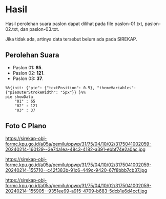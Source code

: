 # Hasil

Hasil perolehan suara paslon dapat dilihat pada file paslon-01.txt, paslon-02.txt, dan paslon-03.txt.

Jika tidak ada, artinya data tersebut belum ada pada SIREKAP.

## Perolehan Suara

 * Paslon 01: **65**.
 * Paslon 02: **121**.
 * Paslon 03: **37**.

```mermaid
%%{init: {"pie": {"textPosition": 0.5}, "themeVariables": {"pieOuterStrokeWidth": "5px"}} }%%
pie showData
    "01" : 65
    "02" : 121
    "03" : 37
```
## Foto C Plano

https://sirekap-obj-formc.kpu.go.id/a05a/pemilu/ppwp/31/75/04/10/02/3175041002059-20240214-160129--3e74a1ea-48c3-4182-a391-ebbf74e2a0ac.jpg

https://sirekap-obj-formc.kpu.go.id/a05a/pemilu/ppwp/31/75/04/10/02/3175041002059-20240214-155710--c42f383b-91c6-449c-9420-67f8bbb7cb37.jpg

https://sirekap-obj-formc.kpu.go.id/a05a/pemilu/ppwp/31/75/04/10/02/3175041002059-20240214-155905--9351ee99-a915-4709-b683-5dcb1e6d4ccf.jpg

